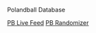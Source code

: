 Polandball Database

[PB Live Feed](polandballdb.github.io/live)
[PB Randomizer](polandballdb.github.io/live)
